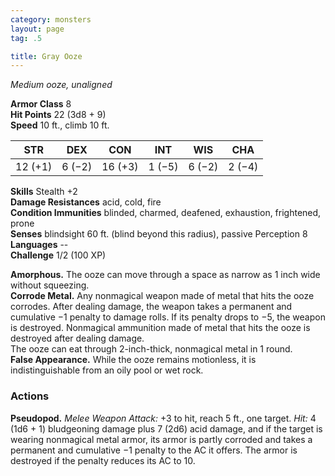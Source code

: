 ```yaml
---
category: monsters
layout: page
tag: .5

title: Gray Ooze 
---
```

_Medium ooze, unaligned_

**Armor Class** 8    
**Hit Points** 22 (3d8 + 9)    
**Speed** 10 ft., climb 10 ft. 

| STR     | DEX     | CON     | INT     | WIS     | CHA     |
|---------|---------|---------|---------|---------|---------|
| 12 (+1) | 6 (−2)  | 16 (+3) | 1 (−5)  | 6 (−2) |  2 (−4)  |

**Skills** Stealth +2    
**Damage Resistances** acid, cold, fire    
**Condition Immunities** blinded, charmed, deafened, exhaustion, frightened, prone    
**Senses** blindsight 60 ft. (blind beyond this radius), passive Perception 8    
**Languages** --    
**Challenge** 1/2 (100 XP) 

**Amorphous.** The ooze can move through a space as narrow as 1 inch wide without squeezing.    
**Corrode Metal.** Any nonmagical weapon made of metal that hits the ooze corrodes. After dealing damage, the weapon takes a permanent and cumulative −1 penalty to damage rolls. If its penalty drops to −5, the weapon is destroyed. Nonmagical ammunition made of metal that hits the ooze is destroyed after dealing damage.    
The ooze can eat through 2-inch-thick, nonmagical metal in 1 round.    
**False Appearance.** While the ooze remains motionless, it is indistinguishable from an oily pool or wet rock. 

### Actions 
**Pseudopod.** _Melee Weapon Attack:_ +3 to hit, reach 5 ft., one target. _Hit:_ 4 (1d6 + 1) bludgeoning damage plus 7 (2d6) acid damage, and if the target is wearing nonmagical metal armor, its armor is partly corroded and takes a permanent and cumulative −1 penalty to the AC it offers. The armor is destroyed if the penalty reduces its AC to 10.